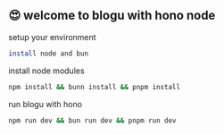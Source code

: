 ## 😍 welcome to blogu with hono node

setup your environment
```bash
install node and bun
```

install node modules

```bash
npm install && bunn install && pnpm install
```

run blogu with hono

```bash
npm run dev && bun run dev && pnpm run dev
```